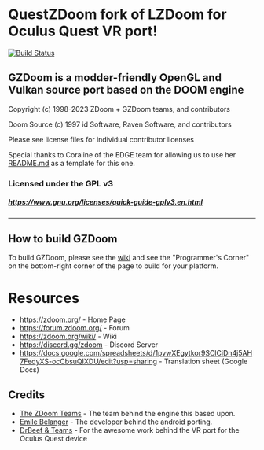 # QuestZDoom fork of LZDoom for Oculus Quest VR port!

[![Build Status](https://github.com/emawind84/gzdoom/actions/workflows/continuous_integration.yml/badge.svg?branch=questzdoom)](https://github.com/emawind84/gzdoom/actions/workflows/continuous_integration.yml)

## GZDoom is a modder-friendly OpenGL and Vulkan source port based on the DOOM engine

Copyright (c) 1998-2023 ZDoom + GZDoom teams, and contributors

Doom Source (c) 1997 id Software, Raven Software, and contributors

Please see license files for individual contributor licenses

Special thanks to Coraline of the EDGE team for allowing us to use her [README.md](https://github.com/3dfxdev/EDGE/blob/master/README.md) as a template for this one.

### Licensed under the GPL v3
##### https://www.gnu.org/licenses/quick-guide-gplv3.en.html
---

## How to build GZDoom

To build GZDoom, please see the [wiki](https://zdoom.org/wiki/) and see the "Programmer's Corner" on the bottom-right corner of the page to build for your platform.

# Resources
- https://zdoom.org/ - Home Page
- https://forum.zdoom.org/ - Forum
- https://zdoom.org/wiki/ - Wiki
- https://discord.gg/zdoom - Discord Server
- https://docs.google.com/spreadsheets/d/1pvwXEgytkor9SClCiDn4j5AH7FedyXS-ocCbsuQIXDU/edit?usp=sharing - Translation sheet (Google Docs)

Credits
-------

* [The ZDoom Teams](https://zdoom.org/index) - The team behind the engine this based upon.
* [Emile Belanger](http://www.beloko.com/) - The developer behind the android porting.
* [DrBeef & Teams](https://www.questzdoom.com) - For the awesome work behind the VR port for the Oculus Quest device